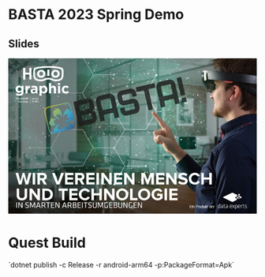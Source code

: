 # BASTA 2023 Spring Demo
## Slides
[![Slides](./Media/Slide1.jpg)](https://dataexpertsnb-my.sharepoint.com/:p:/g/personal/chris_papenfuss_data-experts_de/Ed22Q7TnZdZOuDdBsRqaSbYB449FalsrG5mSDQ__MuD0Ww?e=bsYkeJ)

# Quest Build
´dotnet publish -c Release -r android-arm64 -p:PackageFormat=Apk´